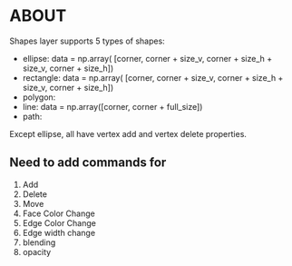 # ABOUT

Shapes layer supports 5 types of shapes:

- ellipse: data = np.array(
        [corner, corner + size_v, corner + size_h + size_v, corner + size_h])
- rectangle: data = np.array(
        [corner, corner + size_v, corner + size_h + size_v, corner + size_h])
- polygon:
- line: data = np.array([corner, corner + full_size])
- path:

Except ellipse, all have vertex add and vertex delete properties.

## Need to add commands for

1. Add
1. Delete
1. Move
1. Face Color Change
1. Edge Color Change
1. Edge width change
1. blending
1. opacity
